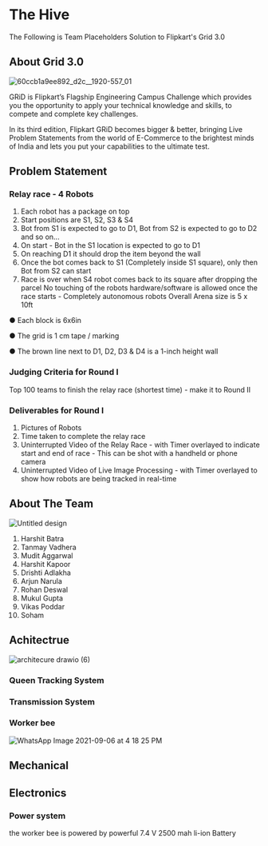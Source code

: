 # The Hive 
The Following is Team Placeholders Solution to Flipkart's Grid 3.0

## About Grid 3.0
![60ccb1a9ee892_d2c__1920-557_01](https://user-images.githubusercontent.com/71646613/132248707-44581bff-25d0-4527-8e1e-d93d26eb45cb.jpg)

GRiD is Flipkart’s Flagship Engineering Campus Challenge which provides you the opportunity to apply your technical knowledge and skills, to compete and complete key challenges.

In its third edition, Flipkart GRiD becomes bigger & better, bringing Live Problem Statements from the world of E-Commerce to the brightest minds of India and lets you put your capabilities to the ultimate test.
## Problem  Statement

### Relay race - 4 Robots

1. Each robot has a package on top
2. Start positions are S1, S2, S3 & S4
3. Bot from S1 is expected to go to D1, Bot from S2 is expected to go to D2 and so on...
4. On start - Bot in the S1 location is expected to go to D1
5. On reaching D1 it should drop the item beyond the wall
6. Once the bot comes back to S1 (Completely inside S1 square), only then Bot from S2 can start
7. Race is over when S4 robot comes back to its square after dropping the parcel
No touching of the robots hardware/software is allowed once the race starts - Completely autonomous robots
Overall Arena size is 5 x 10ft

● Each block is 6x6in

● The grid is 1 cm tape / marking

● The brown line next to D1, D2, D3 & D4 is a 1-inch height wall

### Judging Criteria for Round I

Top 100 teams to finish the relay race (shortest time) - make it to Round II

### Deliverables for Round I
1. Pictures of Robots
2. Time taken to complete the relay race
3. Uninterrupted Video of the Relay Race - with Timer overlayed to indicate start and end of race - This
can be shot with a handheld or phone camera
4. Uninterrupted Video of Live Image Processing - with Timer overlayed to show how robots are being
tracked in real-time

## About The Team 
![Untitled design](https://user-images.githubusercontent.com/71646613/132249350-38f5f4f0-2d01-4246-bfad-973f2d42afb8.png)

1. Harshit Batra 
2. Tanmay Vadhera
3. Mudit Aggarwal
4. Harshit Kapoor 
5. Drishti Adlakha 
6. Arjun Narula 
7. Rohan Deswal 
8. Mukul Gupta 
9. Vikas Poddar 
10. Soham

## Achitectrue
![architecure drawio (6)](https://user-images.githubusercontent.com/71646613/135709980-2d786159-101f-438e-b2e5-fd9b1b7bafbc.png)


### Queen Tracking System 
### Transmission System
### Worker bee 
![WhatsApp Image 2021-09-06 at 4 18 25 PM](https://user-images.githubusercontent.com/71646613/132313659-b21e1d5a-814b-4970-8ea3-4ba18a52b707.jpeg)


## Mechanical

## Electronics 
### Power system 
the worker bee is powered by powerful 7.4 V 2500 mah li-ion Battery 
